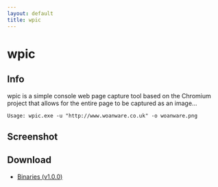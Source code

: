 ```yaml
---
layout: default
title: wpic
---
```


# wpic #

## Info ##

wpic is a simple console web page capture tool based on the Chromium project that allows for the entire page to be captured as an image... 

`Usage: wpic.exe -u "http://www.woanware.co.uk" -o woanware.png` 

## Screenshot ##

## Download ##
- [Binaries (v1.0.0)](/downloads/wpic.v.1.0.0.zip)